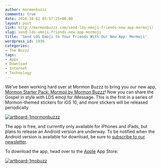 ```yaml
---
author: mormonbuzzz
comments: true
date: 2016-10-02 05:57:25+00:00
layout: post
link: http://mormonbuzzz.com/send-lds-emoji-friends-new-app-mormoji/
slug: send-lds-emoji-friends-new-app-mormoji
title: 'Send LDS Emoji to Your Friends With Our New App: Mormoji'
wordpress_id: 1936
categories:
- The Buzzz
tags:
- Apps
- Download
- Internet
- Technology
---
```


We've been working hard over at Mormon Buzzz to bring you our new app, [Mormon Starter Pack: Mormoji by Mormon Buzzz](https://itunes.apple.com/us/app/mormon-starter-pack-mormoji/id1155864294?mt=8)! Now you can share the Gospel in style with LDS emoji for iMessage. This is the first in a series of Mormon-themed stickers for iOS 10, and more stickers will be released periodically.

[![artboard-1mormonbuzzz](http://mormonbuzzz.com/wp-content/uploads/2016/10/Artboard-1mormonbuzzz.png)](https://itunes.apple.com/us/app/mormon-starter-pack-mormoji/id1155864294?ls=1&mt=8)

The app is free, and currently only available for iPhones and iPads, but plans to release an Android version are underway. To be notified when the Android version is available for download, be sure to [subscribe to our newsletter](http://mormonbuzzz.us10.list-manage.com/subscribe?u=00af18e4a80e08de14aa45535&id=de6bd28ee9).

To download the app, head over to the [Apple](https://itunes.apple.com/us/app/mormon-starter-pack-mormoji/id1155864294?ls=1&mt=8) App Store:

[![artboard-1mobuzz](http://mormonbuzzz.com/wp-content/uploads/2016/10/Artboard-1mobuzz.png)](http://mormonbuzzz.com/wp-content/uploads/2016/10/Artboard-1mobuzz.png)
